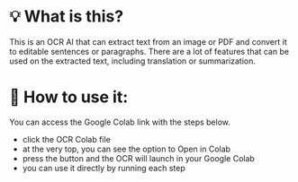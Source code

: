 # 💡 What is this?
This is an OCR AI that can extract text from an image or PDF and convert it to editable sentences or paragraphs. There are a lot of features that can be used on the extracted text, including translation or summarization.

# 📝 How to use it:
You can access the Google Colab link with the steps below.
- click the OCR Colab file
- at the very top, you can see the option to Open in Colab
- press the button and the OCR will launch in your Google Colab
- you can use it directly by running each step 
